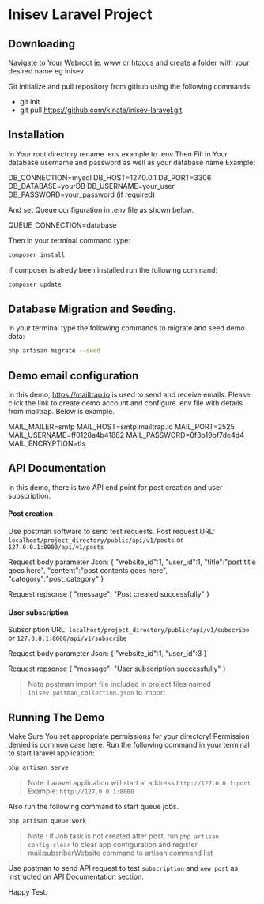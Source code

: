 # Inisev Laravel Project

## Downloading
Navigate to Your Webroot ie. www or htdocs and create a folder with your desired name eg inisev

Git initialize and pull repository from github using the following commands:
- git init
- git pull https://github.com/kinate/inisev-laravel.git

## Installation
In Your root directory rename .env.example to .env
Then Fill in Your database username and password as well as your database name
Example:

DB_CONNECTION=mysql
DB_HOST=127.0.0.1
DB_PORT=3306
DB_DATABASE=yourDB
DB_USERNAME=your_user
DB_PASSWORD=your_password (if required)

And set Queue configuration in .env file as shown below.

QUEUE_CONNECTION=database

Then in your terminal command type:
```sh
composer install
```
If composer is alredy been installed run the following command:
```sh
composer update
```

## Database Migration and Seeding.

In your terminal type the following commands to  migrate and seed demo data:
```sh
php artisan migrate --seed
```

## Demo email configuration
In this demo, https://mailtrap.io is used to send and receive emails. Please click the link to create demo account and configure .env file with details from mailtrap. Below is example.

MAIL_MAILER=smtp
MAIL_HOST=smtp.mailtrap.io
MAIL_PORT=2525
MAIL_USERNAME=ff0128a4b41882
MAIL_PASSWORD=0f3b19bf7de4d4
MAIL_ENCRYPTION=tls

## API Documentation
In this demo, there is two API end point for post creation and user subscription.
#### Post creation
Use postman software to send test requests.
Post request URL: 
`localhost/project_directory/public/api/v1/posts`
or 
`127.0.0.1:8000/api/v1/posts`

Request body parameter Json:
{
	"website_id":1,
	"user_id":1,
	"title":"post title goes here",
	"content":"post contents goes here",
	"category":"post_category"
}

Request repsonse
{
    "message": "Post created successfully"
}

#### User subscription
Subscription URL:
`localhost/project_directory/public/api/v1/subscribe`
or
`127.0.0.1:8000/api/v1/subscribe`

Request body parameter Json:
{
	"website_id":1,
	"user_id":3
}

Request repsonse
{
    "message": "User subscription successfully"
}

>Note postman import file included in project files named `Inisev.postman_collection.json` to import

## Running The Demo
Make Sure You set appropriate permissions for your directory! Permission denied is common case here.
Run the following command in your terminal to start laravel application:
```sh
php artisan serve
```
>Note: Laravel application will start at address `http://127.0.0.1:port`
>Example: `http://127.0.0.1:8000`

Also run the following command to start queue jobs.
```sh
php artisan queue:work
```

>Note : if Job task is not created after post, run `php artisan config:clear` to clear app configuration and register mail:subsriberWebsite command to artisan command list

Use postman to send API request to  test `subscription` and `new post` as instructed on API Documentation section.

Happy Test.




 